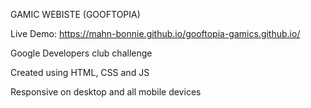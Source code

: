 GAMIC WEBISTE (GOOFTOPIA) 

Live Demo:  https://mahn-bonnie.github.io/gooftopia-gamics.github.io/

Google Developers club challenge

Created using HTML, CSS and JS

Responsive on desktop and all mobile devices
